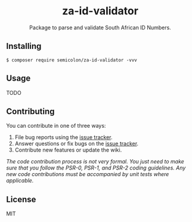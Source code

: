 <h1 align="center"> za-id-validator </h1>

<p align="center"> Package to parse and validate South African ID Numbers.</p>


## Installing

```shell
$ composer require semicolon/za-id-validator -vvv
```

## Usage

TODO

## Contributing

You can contribute in one of three ways:

1. File bug reports using the [issue tracker](https://github.com/semicolon/za-id-validator/issues).
2. Answer questions or fix bugs on the [issue tracker](https://github.com/semicolon/za-id-validator/issues).
3. Contribute new features or update the wiki.

_The code contribution process is not very formal. You just need to make sure that you follow the PSR-0, PSR-1, and PSR-2 coding guidelines. Any new code contributions must be accompanied by unit tests where applicable._

## License

MIT